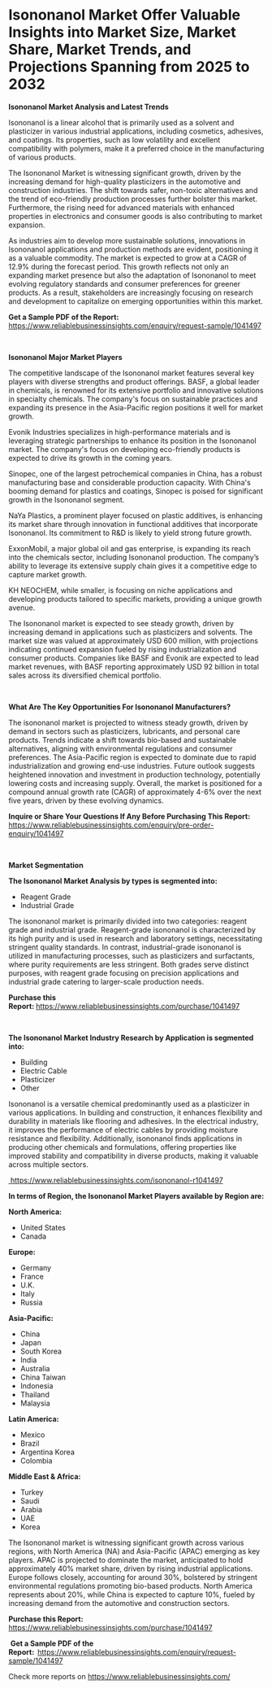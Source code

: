 <p><h1>Isononanol Market Offer Valuable Insights into Market Size, Market Share, Market Trends, and Projections Spanning from 2025 to 2032</h1></p><p><strong>Isononanol Market Analysis and Latest Trends</strong></p>
<p><p>Isononanol is a linear alcohol that is primarily used as a solvent and plasticizer in various industrial applications, including cosmetics, adhesives, and coatings. Its properties, such as low volatility and excellent compatibility with polymers, make it a preferred choice in the manufacturing of various products.</p><p>The Isononanol Market is witnessing significant growth, driven by the increasing demand for high-quality plasticizers in the automotive and construction industries. The shift towards safer, non-toxic alternatives and the trend of eco-friendly production processes further bolster this market. Furthermore, the rising need for advanced materials with enhanced properties in electronics and consumer goods is also contributing to market expansion.</p><p>As industries aim to develop more sustainable solutions, innovations in Isononanol applications and production methods are evident, positioning it as a valuable commodity. The market is expected to grow at a CAGR of 12.9% during the forecast period. This growth reflects not only an expanding market presence but also the adaptation of Isononanol to meet evolving regulatory standards and consumer preferences for greener products. As a result, stakeholders are increasingly focusing on research and development to capitalize on emerging opportunities within this market.</p></p>
<p><strong>Get a Sample PDF of the Report:&nbsp;</strong> <a href="https://www.reliablebusinessinsights.com/enquiry/request-sample/1041497?utm_campaign=3273&utm_medium=2&utm_source=Github&utm_content=ia&utm_term=31032025&utm_id=isononanol">https://www.reliablebusinessinsights.com/enquiry/request-sample/1041497</a></p>
<p>&nbsp;</p>
<p><strong>Isononanol Major Market Players</strong></p>
<p><p>The competitive landscape of the Isononanol market features several key players with diverse strengths and product offerings. BASF, a global leader in chemicals, is renowned for its extensive portfolio and innovative solutions in specialty chemicals. The company's focus on sustainable practices and expanding its presence in the Asia-Pacific region positions it well for market growth. </p><p>Evonik Industries specializes in high-performance materials and is leveraging strategic partnerships to enhance its position in the Isononanol market. The company's focus on developing eco-friendly products is expected to drive its growth in the coming years.</p><p>Sinopec, one of the largest petrochemical companies in China, has a robust manufacturing base and considerable production capacity. With China's booming demand for plastics and coatings, Sinopec is poised for significant growth in the Isononanol segment.</p><p>NaYa Plastics, a prominent player focused on plastic additives, is enhancing its market share through innovation in functional additives that incorporate Isononanol. Its commitment to R&D is likely to yield strong future growth.</p><p>ExxonMobil, a major global oil and gas enterprise, is expanding its reach into the chemicals sector, including Isononanol production. The company’s ability to leverage its extensive supply chain gives it a competitive edge to capture market growth.</p><p>KH NEOCHEM, while smaller, is focusing on niche applications and developing products tailored to specific markets, providing a unique growth avenue.</p><p>The Isononanol market is expected to see steady growth, driven by increasing demand in applications such as plasticizers and solvents. The market size was valued at approximately USD 600 million, with projections indicating continued expansion fueled by rising industrialization and consumer products. Companies like BASF and Evonik are expected to lead market revenues, with BASF reporting approximately USD 92 billion in total sales across its diversified chemical portfolio.</p></p>
<p>&nbsp;</p>
<p><strong>What Are The Key Opportunities For Isononanol Manufacturers?</strong></p>
<p><p>The isononanol market is projected to witness steady growth, driven by demand in sectors such as plasticizers, lubricants, and personal care products. Trends indicate a shift towards bio-based and sustainable alternatives, aligning with environmental regulations and consumer preferences. The Asia-Pacific region is expected to dominate due to rapid industrialization and growing end-use industries. Future outlook suggests heightened innovation and investment in production technology, potentially lowering costs and increasing supply. Overall, the market is positioned for a compound annual growth rate (CAGR) of approximately 4-6% over the next five years, driven by these evolving dynamics.</p></p>
<p><strong>Inquire or Share Your Questions If Any Before Purchasing This Report:</strong> <a href="https://www.reliablebusinessinsights.com/enquiry/pre-order-enquiry/1041497?utm_campaign=3273&utm_medium=2&utm_source=Github&utm_content=ia&utm_term=31032025&utm_id=isononanol">https://www.reliablebusinessinsights.com/enquiry/pre-order-enquiry/1041497</a></p>
<p>&nbsp;</p>
<p><strong>Market Segmentation</strong></p>
<p><strong>The Isononanol Market Analysis by types is segmented into:</strong></p>
<p><ul><li>Reagent Grade</li><li>Industrial Grade</li></ul></p>
<p><p>The isononanol market is primarily divided into two categories: reagent grade and industrial grade. Reagent-grade isononanol is characterized by its high purity and is used in research and laboratory settings, necessitating stringent quality standards. In contrast, industrial-grade isononanol is utilized in manufacturing processes, such as plasticizers and surfactants, where purity requirements are less stringent. Both grades serve distinct purposes, with reagent grade focusing on precision applications and industrial grade catering to larger-scale production needs.</p></p>
<p><strong>Purchase this Report:&nbsp;</strong><a href="https://www.reliablebusinessinsights.com/purchase/1041497?utm_campaign=3273&utm_medium=2&utm_source=Github&utm_content=ia&utm_term=31032025&utm_id=isononanol">https://www.reliablebusinessinsights.com/purchase/1041497</a></p>
<p>&nbsp;</p>
<p><strong>The Isononanol Market Industry Research by Application is segmented into:</strong></p>
<p><ul><li>Building</li><li>Electric Cable</li><li>Plasticizer</li><li>Other</li></ul></p>
<p><p>Isononanol is a versatile chemical predominantly used as a plasticizer in various applications. In building and construction, it enhances flexibility and durability in materials like flooring and adhesives. In the electrical industry, it improves the performance of electric cables by providing moisture resistance and flexibility. Additionally, isononanol finds applications in producing other chemicals and formulations, offering properties like improved stability and compatibility in diverse products, making it valuable across multiple sectors.</p></p>
<p><a href="https://www.reliablebusinessinsights.com/isononanol-r1041497?utm_campaign=3273&utm_medium=2&utm_source=Github&utm_content=ia&utm_term=31032025&utm_id=isononanol">&nbsp;https://www.reliablebusinessinsights.com/isononanol-r1041497</a></p>
<p><strong>In terms of Region, the Isononanol Market Players available by Region are:</strong></p>
<p>
    <p> <strong> North America: </strong>
        <ul>
            <li>United States</li>
            <li>Canada</li>
        </ul>
        </p> 
    <p> <strong> Europe: </strong>
        <ul>
            <li>Germany</li>
            <li>France</li>
            <li>U.K.</li>
            <li>Italy</li>
            <li>Russia</li>
        </ul>
        </p> 
    <p> <strong> Asia-Pacific: </strong>
        <ul>
            <li>China</li>
            <li>Japan</li>
            <li>South Korea</li>
            <li>India</li>
            <li>Australia</li>
            <li>China Taiwan</li>
            <li>Indonesia</li>
            <li>Thailand</li>
            <li>Malaysia</li>
        </ul>
        </p> 
    <p> <strong> Latin America: </strong>
        <ul>
            <li>Mexico</li>
            <li>Brazil</li>
            <li>Argentina Korea</li>
            <li>Colombia</li>
        </ul>
        </p> 
    <p> <strong> Middle East & Africa: </strong>
        <ul>
            <li>Turkey</li>
            <li>Saudi</li>
            <li>Arabia</li>
            <li>UAE</li>
            <li>Korea</li>
        </ul>
    </p>
    </p>
<p><p>The Isononanol market is witnessing significant growth across various regions, with North America (NA) and Asia-Pacific (APAC) emerging as key players. APAC is projected to dominate the market, anticipated to hold approximately 40% market share, driven by rising industrial applications. Europe follows closely, accounting for around 30%, bolstered by stringent environmental regulations promoting bio-based products. North America represents about 20%, while China is expected to capture 10%, fueled by increasing demand from the automotive and construction sectors.</p></p>
<p><strong>Purchase this Report: </strong><a href="https://www.reliablebusinessinsights.com/purchase/1041497?utm_campaign=3273&utm_medium=2&utm_source=Github&utm_content=ia&utm_term=31032025&utm_id=isononanol">https://www.reliablebusinessinsights.com/purchase/1041497</a></p>
<p>&nbsp;<strong>Get a Sample PDF of the Report:&nbsp;&nbsp;</strong><a href="https://www.reliablebusinessinsights.com/enquiry/request-sample/1041497?utm_campaign=3273&utm_medium=2&utm_source=Github&utm_content=ia&utm_term=31032025&utm_id=isononanol">https://www.reliablebusinessinsights.com/enquiry/request-sample/1041497</a></p>
<p><strong></strong></p>
<p>Check more reports on <a href="https://www.reliablebusinessinsights.com/?utm_campaign=3273&utm_medium=2&utm_source=Github&utm_content=ia&utm_term=31032025&utm_id=isononanol">https://www.reliablebusinessinsights.com/</a></p>